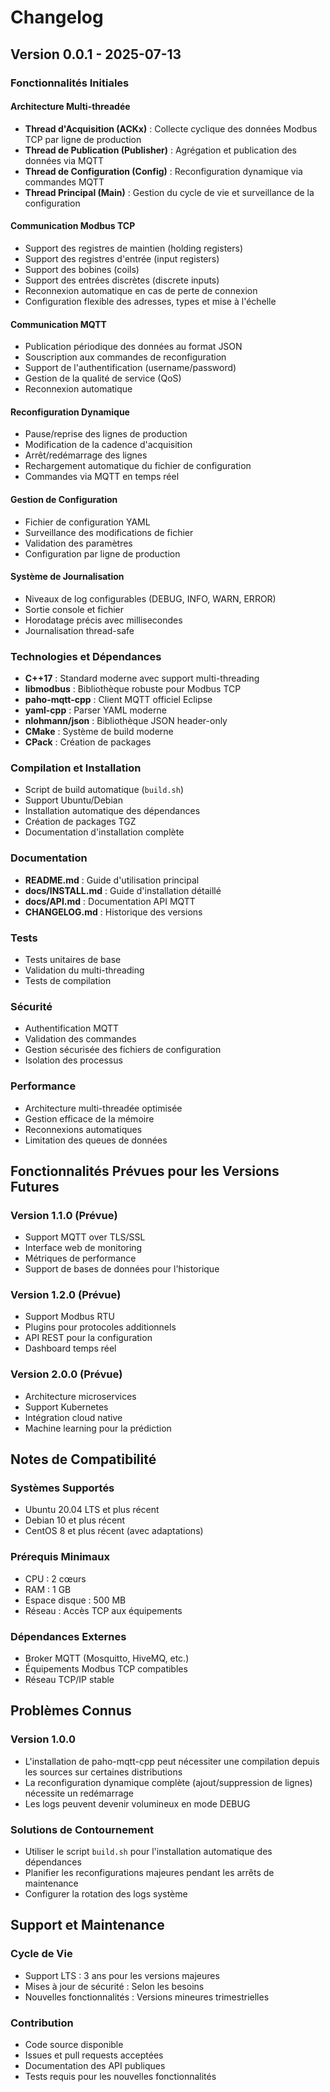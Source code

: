 # Changelog

## Version 0.0.1 - 2025-07-13

### Fonctionnalités Initiales

#### Architecture Multi-threadée
- **Thread d'Acquisition (ACKx)** : Collecte cyclique des données Modbus TCP par ligne de production
- **Thread de Publication (Publisher)** : Agrégation et publication des données via MQTT
- **Thread de Configuration (Config)** : Reconfiguration dynamique via commandes MQTT
- **Thread Principal (Main)** : Gestion du cycle de vie et surveillance de la configuration

#### Communication Modbus TCP
- Support des registres de maintien (holding registers)
- Support des registres d'entrée (input registers)
- Support des bobines (coils)
- Support des entrées discrètes (discrete inputs)
- Reconnexion automatique en cas de perte de connexion
- Configuration flexible des adresses, types et mise à l'échelle

#### Communication MQTT
- Publication périodique des données au format JSON
- Souscription aux commandes de reconfiguration
- Support de l'authentification (username/password)
- Gestion de la qualité de service (QoS)
- Reconnexion automatique

#### Reconfiguration Dynamique
- Pause/reprise des lignes de production
- Modification de la cadence d'acquisition
- Arrêt/redémarrage des lignes
- Rechargement automatique du fichier de configuration
- Commandes via MQTT en temps réel

#### Gestion de Configuration
- Fichier de configuration YAML
- Surveillance des modifications de fichier
- Validation des paramètres
- Configuration par ligne de production

#### Système de Journalisation
- Niveaux de log configurables (DEBUG, INFO, WARN, ERROR)
- Sortie console et fichier
- Horodatage précis avec millisecondes
- Journalisation thread-safe

### Technologies et Dépendances

- **C++17** : Standard moderne avec support multi-threading
- **libmodbus** : Bibliothèque robuste pour Modbus TCP
- **paho-mqtt-cpp** : Client MQTT officiel Eclipse
- **yaml-cpp** : Parser YAML moderne
- **nlohmann/json** : Bibliothèque JSON header-only
- **CMake** : Système de build moderne
- **CPack** : Création de packages

### Compilation et Installation

- Script de build automatique (`build.sh`)
- Support Ubuntu/Debian
- Installation automatique des dépendances
- Création de packages TGZ
- Documentation d'installation complète

### Documentation

- **README.md** : Guide d'utilisation principal
- **docs/INSTALL.md** : Guide d'installation détaillé
- **docs/API.md** : Documentation API MQTT
- **CHANGELOG.md** : Historique des versions

### Tests

- Tests unitaires de base
- Validation du multi-threading
- Tests de compilation

### Sécurité

- Authentification MQTT
- Validation des commandes
- Gestion sécurisée des fichiers de configuration
- Isolation des processus

### Performance

- Architecture multi-threadée optimisée
- Gestion efficace de la mémoire
- Reconnexions automatiques
- Limitation des queues de données

## Fonctionnalités Prévues pour les Versions Futures

### Version 1.1.0 (Prévue)
- Support MQTT over TLS/SSL
- Interface web de monitoring
- Métriques de performance
- Support de bases de données pour l'historique

### Version 1.2.0 (Prévue)
- Support Modbus RTU
- Plugins pour protocoles additionnels
- API REST pour la configuration
- Dashboard temps réel

### Version 2.0.0 (Prévue)
- Architecture microservices
- Support Kubernetes
- Intégration cloud native
- Machine learning pour la prédiction

## Notes de Compatibilité

### Systèmes Supportés
- Ubuntu 20.04 LTS et plus récent
- Debian 10 et plus récent
- CentOS 8 et plus récent (avec adaptations)

### Prérequis Minimaux
- CPU : 2 cœurs
- RAM : 1 GB
- Espace disque : 500 MB
- Réseau : Accès TCP aux équipements

### Dépendances Externes
- Broker MQTT (Mosquitto, HiveMQ, etc.)
- Équipements Modbus TCP compatibles
- Réseau TCP/IP stable

## Problèmes Connus

### Version 1.0.0
- L'installation de paho-mqtt-cpp peut nécessiter une compilation depuis les sources sur certaines distributions
- La reconfiguration dynamique complète (ajout/suppression de lignes) nécessite un redémarrage
- Les logs peuvent devenir volumineux en mode DEBUG

### Solutions de Contournement
- Utiliser le script `build.sh` pour l'installation automatique des dépendances
- Planifier les reconfigurations majeures pendant les arrêts de maintenance
- Configurer la rotation des logs système

## Support et Maintenance

### Cycle de Vie
- Support LTS : 3 ans pour les versions majeures
- Mises à jour de sécurité : Selon les besoins
- Nouvelles fonctionnalités : Versions mineures trimestrielles

### Contribution
- Code source disponible
- Issues et pull requests acceptées
- Documentation des API publiques
- Tests requis pour les nouvelles fonctionnalités

